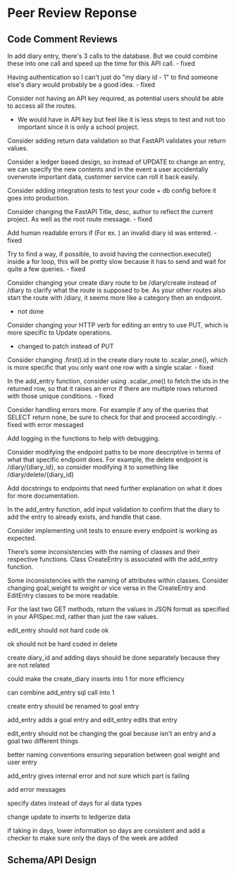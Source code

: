# Peer Review Reponse

## Code Comment Reviews

In add diary entry, there's 3 calls to the database. But we could combine these into one call and speed up the time for this API call. - fixed

Having authentication so I can't just do "my diary id - 1" to find someone else's diary would probably be a good idea. - fixed

Consider not having an API key required, as potential users should be able to access all the routes. 
- We would have in API key but feel like it is less steps to test and not too important since it is only a school project.

Consider adding return data validation so that FastAPI validates your return values.

Consider a ledger based design, so instead of UPDATE to change an entry, we can specify the new contents and in the event a user accidentally overwrote important data, customer service can roll it back easily.

Consider adding integration tests to test your code + db config before it goes into production.

Consider changing the FastAPI Title, desc, author to reflect the current project. As well as the root route message. - fixed

Add human readable errors if (For ex. ) an invalid diary id was entered. - fixed

Try to find a way, if possible, to avoid having the connection.execute() inside a for loop, this will be pretty slow because it has to send
and wait for quite a few queries. - fixed

Consider changing your create diary route to be /diary/create instead of /diary to clarify what the route is supposed to be. As
your other routes also start the route with /diary, it seems more like a category then an endpoint.  
- not done

Consider changing your HTTP verb for editing an entry to use PUT, which is more specific to Update operations. 
- changed to patch instead of PUT

Consider changing .first().id in the create diary route to .scalar_one(), which is more specific that you only want one
row with a single scalar. - fixed



In the add_entry function, consider using .scalar_one() to fetch the ids in the returned row, so that it raises an error if there are multiple rows returned with those unique conditions. - fixed

Consider handling errors more. For example if any of the queries that SELECT return none, be sure to check for that and proceed accordingly. - fixed with error messaged

Add logging in the functions to help with debugging.

Consider modifying the endpoint paths to be more descriptive in terms of what that specific endpoint does. For example, the delete endpoint is /diary/{diary_id}, so consider modifying it to something like /diary/delete/{diary_id}

Add docstrings to endpoints that need further explanation on what it does for more documentation.

In the add_entry function, add input validation to confirm that the diary to add the entry to already exists, and handle that case.

Consider implementing unit tests to ensure every endpoint is working as expected.

There’s some inconsistencies with the naming of classes and their respective functions. Class CreateEntry is associated with the add_entry function.

Some inconsistencies with the naming of attributes within classes. Consider changing goal_weight to weight or vice versa in the CreateEntry and EditEntry classes to be more readable.

For the last two GET methods, return the values in JSON format as specified in your APISpec.md, rather than just the raw values.



edit_entry should not hard code ok

ok should not be hard coded in delete

create diary_id and adding days should be done separately because they 
are not related

could make the create_diary inserts into 1 for more efficiency

can combine add_entry sql call into 1

create entry should be renamed to goal entry

add_entry adds a goal entry and edit_entry edits that entry
   
edit_entry should not be changing the goal because isn't an entry and a goal two different things

better naming conventions ensuring separation between goal weight and user entry

add_entry gives internal error and not sure which part is failing

add error messages

specify dates instead of days for al data types

change update to inserts to ledgerize data

if taking in days, lower information so days are consistent and add a checker to make sure only the days of the week are added

## Schema/API Design 
